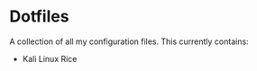 # Dotfiles

A collection of all my configuration files. This currently contains:
-   Kali Linux Rice



